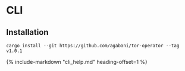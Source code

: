 # CLI

## Installation

```
cargo install --git https://github.com/agabani/tor-operator --tag v1.0.1
```

{%
   include-markdown "cli_help.md"
   heading-offset=1
%}
